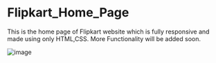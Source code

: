 # Flipkart_Home_Page
This is the home page of Flipkart website which is fully responsive and made using only HTML,CSS.
More Functionality will be added soon.

![image](https://user-images.githubusercontent.com/82868832/120920937-edd30100-c6de-11eb-93ed-6e9f6208e4db.png)
